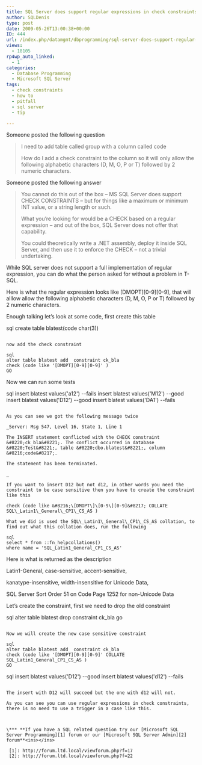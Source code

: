 ```yaml
---
title: SQL Server does support regular expressions in check constraints, triggers are not always needed
author: SQLDenis
type: post
date: 2009-05-26T13:00:38+00:00
ID: 444
url: /index.php/datamgmt/dbprogramming/sql-server-does-support-regular-expressi/
views:
  - 18105
rp4wp_auto_linked:
  - 1
categories:
  - Database Programming
  - Microsoft SQL Server
tags:
  - check constraints
  - how to
  - pitfall
  - sql server
  - tip

---
```

Someone posted the following question

> I need to add table called group with a column called code
> 
> How do I add a check constraint to the column so it will only allow the following alphabetic characters (D, M, O, P or T) followed by 2 numeric characters.

Someone posted the following answer

> You cannot do this out of the box &#8211; MS SQL Server does support CHECK CONSTRAINTS &#8211; but for things like a maximum or minimum INT value, or a string length or such.
> 
> What you&#8217;re looking for would be a CHECK based on a regular expression &#8211; and out of the box, SQL Server does not offer that capability.
> 
> You could theoretically write a .NET assembly, deploy it inside SQL Server, and then use it to enforce the CHECK &#8211; not a trivial undertaking.

While SQL server does not support a full implementation of regular expression, you can do what the person asked for without a problem in T-SQL.

Here is what the regular expression looks like \[DMOPT\]\[0-9\][0-9], that will alllow allow the following alphabetic characters (D, M, O, P or T) followed by 2 numeric characters.

Enough talking let&#8217;s look at some code, first create this table

sql
create table blatest(code char(3))
```

now add the check constraint

sql
alter table blatest add  constraint ck_bla 
check (code like '[DMOPT][0-9][0-9]' )
GO
```
Now we can run some tests

sql
insert blatest values('a12') --fails
insert blatest values('M12')  --good
insert blatest values('D12') --good
insert blatest values('DA1') --fails
```

As you can see we got the following message twice
  
_Server: Msg 547, Level 16, State 1, Line 1
  
The INSERT statement conflicted with the CHECK constraint &#8220;ck_bla&#8221;. The conflict occurred in database &#8220;Test&#8221;, table &#8220;dbo.blatest&#8221;, column &#8216;code&#8217;.
  
The statement has been terminated.
  
_ 

If you want to insert D12 but not d12, in other words you need the constraint to be case sensitive then you have to create the constraint like this
  
check (code like &#8216;\[DMOPT\]\[0-9\][0-9]&#8217; COLLATE SQL\_Latin1\_General\_CP1\_CS_AS )

What we did is used the SQL\_Latin1\_General\_CP1\_CS_AS collation, to find out what this collation does, run the following

sql
select * from ::fn_helpcollations()
where name = 'SQL_Latin1_General_CP1_CS_AS'
```

Here is what is returned as the description

Latin1-General, case-sensitive, accent-sensitive,
  
kanatype-insensitive, width-insensitive for Unicode Data,
  
SQL Server Sort Order 51 on Code Page 1252 for non-Unicode Data

Let&#8217;s create the constraint, first we need to drop the old constraint

sql
alter table blatest drop  constraint ck_bla
go
```

Now we will create the new case sensitive constraint

sql
alter table blatest add  constraint ck_bla 
check (code like '[DMOPT][0-9][0-9]' COLLATE SQL_Latin1_General_CP1_CS_AS )
GO
```

sql
insert blatest values('D12') --good
insert blatest values('d12') --fails
```

The insert with D12 will succeed but the one with d12 will not.

As you can see you can use regular expressions in check constraints, there is no need to use a trigger in a case like this.



\*** **If you have a SQL related question try our [Microsoft SQL Server Programming][1] forum or our [Microsoft SQL Server Admin][2] forum**<ins></ins>

 [1]: http://forum.ltd.local/viewforum.php?f=17
 [2]: http://forum.ltd.local/viewforum.php?f=22